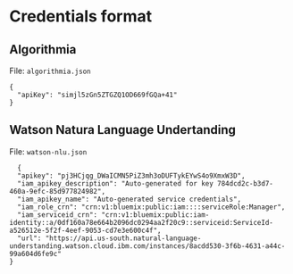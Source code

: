 # Credentials format

## Algorithmia

File: `algorithmia.json`

```
{
  "apiKey": "simjl5zGn5ZTGZQ1OD669fGQa+41"
}
```

## Watson Natura Language Undertanding

File: `watson-nlu.json`

```
  {
  "apikey": "pj3HCjqg_DWaICMN5PiZ3mh3oDUFTykEYwS4o9XmxW3D",
  "iam_apikey_description": "Auto-generated for key 784dcd2c-b3d7-460a-9efc-85d977824982",
  "iam_apikey_name": "Auto-generated service credentials",
  "iam_role_crn": "crn:v1:bluemix:public:iam::::serviceRole:Manager",
  "iam_serviceid_crn": "crn:v1:bluemix:public:iam-identity::a/0df160a78e664b2096dc0294aa2f20c9::serviceid:ServiceId-a526512e-5f2f-4eef-9053-cd7e3e600c4f",
  "url": "https://api.us-south.natural-language-understanding.watson.cloud.ibm.com/instances/8acdd530-3f6b-4631-a44c-99a604d6fe9c"
}
```